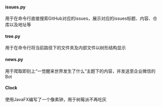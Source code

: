 #### issues.py

用于在命令行直接搜索GitHub对应的issues，展示对应的issues标题、内容、仓库以及地址等

#### tree.py

用于在命令行将当前路径下的文件夹及内部文件以树形结构显示

#### news.py

用于爬取即刻上“一觉醒来世界发生了什么”主题下的内容，并发送至企业微信的Bot


#### Clock
使用JavaFX编写了一个像素钟，用于树莓派不再吃灰
